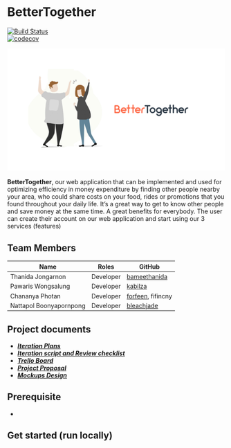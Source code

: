 # BetterTogether
[![Build Status](https://travis-ci.com/bameethanida/BetterTogether.svg?branch=master)](https://travis-ci.com/bameethanida/BetterTogether)  
[![codecov](https://codecov.io/gh/bameethanida/BetterTogether/branch/master/graph/badge.svg)](https://codecov.io/gh/bameethanida/BetterTogether)
<p align="center" >
  <img width="800px" src="BetterTogetherApp/static/image/plain_logo2.jpg">
</p>  
 
**BetterTogether**, our web application that can be implemented and used for optimizing efficiency in money expenditure by finding other people nearby your area, who could share costs on your food, rides or promotions that you found throughout your daily life. It’s a great way to get to know other people and save money at the same time. A great benefits for everybody. The user can create their account on our web application and start using our 3 services (features)

## Team Members

| Name                      | Roles                    | GitHub                                                |
|---------------------------|--------------------------|-------------------------------------------------------|
| Thanida Jongarnon         | Developer                | [bameethanida](https://github.com/bameethanida)       |
| Pawaris Wongsalung        | Developer                | [kabilza](https://github.com/kabilza)                 |
| Chananya Photan           | Developer                | [forfeen](https://github.com/forfeen), fifincny       |
| Nattapol Boonyapornpong   | Developer                | [bleachjade](https://github.com/bleachjade)           |

Project documents
---
- ***[Iteration Plans](https://docs.google.com/document/d/12p_Q9lJGcFmxHFXDqpTGRPNsecd8QeMzd4vc9adesV8/edit?usp=sharing)***
- ***[Iteration script and Review checklist](https://docs.google.com/document/d/1gTIWK_j4zq2iye9BwMY-_iJL65G4-hXLypDWlyjXnyU/edit?usp=sharing)***
- ***[Trello Board](https://trello.com/b/LlTAdYnN/bettertogether)***
- ***[Project Proposal](https://docs.google.com/document/d/1llsbVdOLaALymVtk0Ri6rGM3YudRvHal9JsArOEHnYU/edit#)***
- ***[Mockups Design](https://drive.google.com/drive/u/1/folders/1sMbkb3lHPt1bKVLKOyiRq-pkF06_ePIt)***

Prerequisite
---
- 
Get started (run locally)
---
